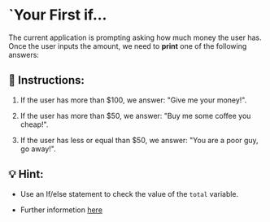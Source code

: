 

# `Your First if...

The current application is prompting asking how much money the user has. Once the user inputs the amount, we need to **print** one of the following answers:

## 📝 Instructions:

1. If the user has more than $100, we answer: "Give me your money!".

2. If the user has more than $50, we answer: "Buy me some coffee you cheap!".

3. If the user has less or equal than $50, we answer: "You are a poor guy, go away!".

## 💡 Hint:

- Use an If/else statement to check the value of the `total` variable.

- Further informetion [here](https://docs.python.org/3/tutorial/controlflow.html#if-statements)
